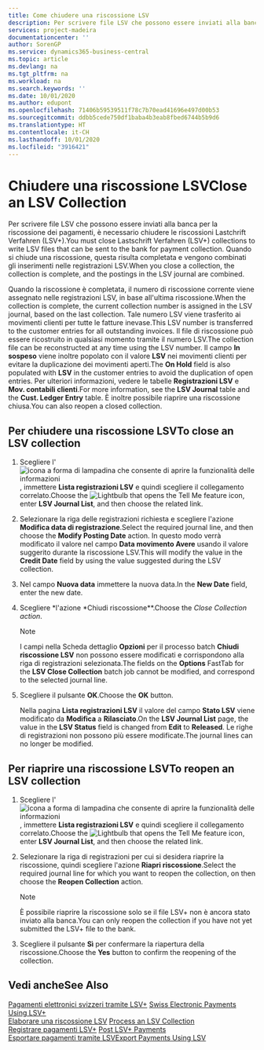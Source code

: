 ```yaml
---
title: Come chiudere una riscossione LSV
description: Per scrivere file LSV che possono essere inviati alla banca per la riscossione dei pagamenti, è necessario chiudere le riscossioni Lastchrift Verfahren (LSV+). Quando si chiude una riscossione, questa risulta completata e vengono combinati gli inserimenti nelle registrazioni LSV.
services: project-madeira
documentationcenter: ''
author: SorenGP
ms.service: dynamics365-business-central
ms.topic: article
ms.devlang: na
ms.tgt_pltfrm: na
ms.workload: na
ms.search.keywords: ''
ms.date: 10/01/2020
ms.author: edupont
ms.openlocfilehash: 71406b59539511f78c7b70ead41696e497d00b53
ms.sourcegitcommit: ddbb5cede750df1baba4b3eab8fbed6744b5b9d6
ms.translationtype: HT
ms.contentlocale: it-CH
ms.lasthandoff: 10/01/2020
ms.locfileid: "3916421"
---
```

# <a name="close-an-lsv-collection"></a><span data-ttu-id="6d322-104">Chiudere una riscossione LSV</span><span class="sxs-lookup"><span data-stu-id="6d322-104">Close an LSV Collection</span></span>
<span data-ttu-id="6d322-105">Per scrivere file LSV che possono essere inviati alla banca per la riscossione dei pagamenti, è necessario chiudere le riscossioni Lastchrift Verfahren (LSV+).</span><span class="sxs-lookup"><span data-stu-id="6d322-105">You must close Lastschrift Verfahren (LSV+) collections to write LSV files that can be sent to the bank for payment collection.</span></span> <span data-ttu-id="6d322-106">Quando si chiude una riscossione, questa risulta completata e vengono combinati gli inserimenti nelle registrazioni LSV.</span><span class="sxs-lookup"><span data-stu-id="6d322-106">When you close a collection, the collection is complete, and the postings in the LSV journal are combined.</span></span>  

<span data-ttu-id="6d322-107">Quando la riscossione è completata, il numero di riscossione corrente viene assegnato nelle registrazioni LSV, in base all'ultima riscossione.</span><span class="sxs-lookup"><span data-stu-id="6d322-107">When the collection is complete, the current collection number is assigned in the LSV journal, based on the last collection.</span></span> <span data-ttu-id="6d322-108">Tale numero LSV viene trasferito ai movimenti clienti per tutte le fatture inevase.</span><span class="sxs-lookup"><span data-stu-id="6d322-108">This LSV number is transferred to the customer entries for all outstanding invoices.</span></span> <span data-ttu-id="6d322-109">Il file di riscossione può essere ricostruito in qualsiasi momento tramite il numero LSV.</span><span class="sxs-lookup"><span data-stu-id="6d322-109">The collection file can be reconstructed at any time using the LSV number.</span></span> <span data-ttu-id="6d322-110">Il campo **In sospeso** viene inoltre popolato con il valore **LSV** nei movimenti clienti per evitare la duplicazione dei movimenti aperti.</span><span class="sxs-lookup"><span data-stu-id="6d322-110">The **On Hold** field is also populated with **LSV** in the customer entries to avoid the duplication of open entries.</span></span> <span data-ttu-id="6d322-111">Per ulteriori informazioni, vedere le tabelle **Registrazioni LSV** e **Mov. contabili clienti**.</span><span class="sxs-lookup"><span data-stu-id="6d322-111">For more information, see the **LSV Journal** table and the **Cust. Ledger Entry** table.</span></span> <span data-ttu-id="6d322-112">È inoltre possibile riaprire una riscossione chiusa.</span><span class="sxs-lookup"><span data-stu-id="6d322-112">You can also reopen a closed collection.</span></span>  

## <a name="to-close-an-lsv-collection"></a><span data-ttu-id="6d322-113">Per chiudere una riscossione LSV</span><span class="sxs-lookup"><span data-stu-id="6d322-113">To close an LSV collection</span></span>  

1.  <span data-ttu-id="6d322-114">Scegliere l'![icona a forma di lampadina che consente di aprire la funzionalità delle informazioni](../../media/ui-search/search_small.png "Informazioni sull'operazione che si desidera eseguire"), immettere **Lista registrazioni LSV** e quindi scegliere il collegamento correlato.</span><span class="sxs-lookup"><span data-stu-id="6d322-114">Choose the ![Lightbulb that opens the Tell Me feature](../../media/ui-search/search_small.png "Tell me what you want to do") icon, enter **LSV Journal List**, and then choose the related link.</span></span>  
2.  <span data-ttu-id="6d322-115">Selezionare la riga delle registrazioni richiesta e scegliere l'azione **Modifica data di registrazione**.</span><span class="sxs-lookup"><span data-stu-id="6d322-115">Select the required journal line, and then choose the **Modify Posting Date** action.</span></span> <span data-ttu-id="6d322-116">In questo modo verrà modificato il valore nel campo **Data movimento Avere** usando il valore suggerito durante la riscossione LSV.</span><span class="sxs-lookup"><span data-stu-id="6d322-116">This will modify the value in the **Credit Date** field by using the value suggested during the LSV collection.</span></span>  
3.  <span data-ttu-id="6d322-117">Nel campo **Nuova data** immettere la nuova data.</span><span class="sxs-lookup"><span data-stu-id="6d322-117">In the **New Date** field, enter the new date.</span></span>  
4.  <span data-ttu-id="6d322-118">Scegliere \*l'azione \*Chiudi riscossione\*\*.</span><span class="sxs-lookup"><span data-stu-id="6d322-118">Choose the **Close Collection* action*.</span></span>  

    > [!NOTE]  
    >  <span data-ttu-id="6d322-119">I campi nella Scheda dettaglio **Opzioni** per il processo batch **Chiudi riscossione LSV** non possono essere modificati e corrispondono alla riga di registrazioni selezionata.</span><span class="sxs-lookup"><span data-stu-id="6d322-119">The fields on the **Options** FastTab for the **LSV Close Collection** batch job cannot be modified, and correspond to the selected journal line.</span></span>  

5.  <span data-ttu-id="6d322-120">Scegliere il pulsante **OK**.</span><span class="sxs-lookup"><span data-stu-id="6d322-120">Choose the **OK** button.</span></span>  

    <span data-ttu-id="6d322-121">Nella pagina **Lista registrazioni LSV** il valore del campo **Stato LSV** viene modificato da **Modifica** a **Rilasciato**.</span><span class="sxs-lookup"><span data-stu-id="6d322-121">On the **LSV Journal List** page, the value in the **LSV Status** field is changed from **Edit** to **Released**.</span></span> <span data-ttu-id="6d322-122">Le righe di registrazioni non possono più essere modificate.</span><span class="sxs-lookup"><span data-stu-id="6d322-122">The journal lines can no longer be modified.</span></span>  

## <a name="to-reopen-an-lsv-collection"></a><span data-ttu-id="6d322-123">Per riaprire una riscossione LSV</span><span class="sxs-lookup"><span data-stu-id="6d322-123">To reopen an LSV collection</span></span>  

1.  <span data-ttu-id="6d322-124">Scegliere l'![icona a forma di lampadina che consente di aprire la funzionalità delle informazioni](../../media/ui-search/search_small.png "Informazioni sull'operazione che si desidera eseguire"), immettere **Lista registrazioni LSV** e quindi scegliere il collegamento correlato.</span><span class="sxs-lookup"><span data-stu-id="6d322-124">Choose the ![Lightbulb that opens the Tell Me feature](../../media/ui-search/search_small.png "Tell me what you want to do") icon, enter **LSV Journal List**, and then choose the related link.</span></span>  
2.  <span data-ttu-id="6d322-125">Selezionare la riga di registrazioni per cui si desidera riaprire la riscossione, quindi scegliere l'azione **Riapri riscossione**.</span><span class="sxs-lookup"><span data-stu-id="6d322-125">Select the required journal line for which you want to reopen the collection, on then choose the **Reopen Collection** action.</span></span>  

    > [!NOTE]  
    >  <span data-ttu-id="6d322-126">È possibile riaprire la riscossione solo se il file LSV+ non è ancora stato inviato alla banca.</span><span class="sxs-lookup"><span data-stu-id="6d322-126">You can only reopen the collection if you have not yet submitted the LSV+ file to the bank.</span></span>  

3.  <span data-ttu-id="6d322-127">Scegliere il pulsante **Sì** per confermare la riapertura della riscossione.</span><span class="sxs-lookup"><span data-stu-id="6d322-127">Choose the **Yes** button to confirm the reopening of the collection.</span></span>  

## <a name="see-also"></a><span data-ttu-id="6d322-128">Vedi anche</span><span class="sxs-lookup"><span data-stu-id="6d322-128">See Also</span></span>  
 <span data-ttu-id="6d322-129">[Pagamenti elettronici svizzeri tramite LSV+](swiss-electronic-payments-using-lsv-.md) </span><span class="sxs-lookup"><span data-stu-id="6d322-129">[Swiss Electronic Payments Using LSV+](swiss-electronic-payments-using-lsv-.md) </span></span>  
 <span data-ttu-id="6d322-130">[Elaborare una riscossione LSV](how-to-process-an-lsv-collection.md) </span><span class="sxs-lookup"><span data-stu-id="6d322-130">[Process an LSV Collection](how-to-process-an-lsv-collection.md) </span></span>  
 <span data-ttu-id="6d322-131">[Registrare pagamenti LSV+](how-to-post-lsv-payments.md) </span><span class="sxs-lookup"><span data-stu-id="6d322-131">[Post LSV+ Payments](how-to-post-lsv-payments.md) </span></span>  
 [<span data-ttu-id="6d322-132">Esportare pagamenti tramite LSV</span><span class="sxs-lookup"><span data-stu-id="6d322-132">Export Payments Using LSV</span></span>](how-to-export-payments-using-lsv.md)
